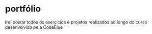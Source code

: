 # portfólio
Irei postar todos os exercícios e projetos realizados ao longo do curso desenvolvido pela CodeBlue
